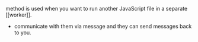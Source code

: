 method is used when you want to run another JavaScript file in a separate [[worker]].
- communicate with them via message and they can send messages back to you.